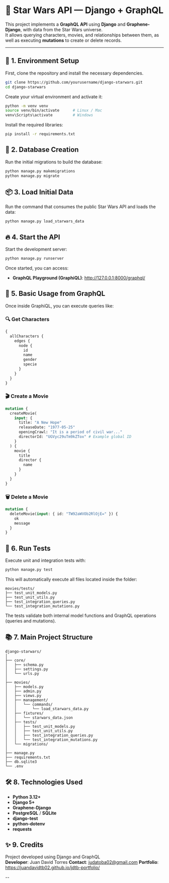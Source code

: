 # 🌌 Star Wars API — Django + GraphQL

This project implements a **GraphQL API** using **Django** and **Graphene-Django**, with data from the Star Wars universe.  
It allows querying characters, movies, and relationships between them, as well as executing **mutations** to create or delete records.

---

## 🚀 1. Environment Setup

First, clone the repository and install the necessary dependencies.

```bash
git clone https://github.com/yourusername/django-starwars.git
cd django-starwars
```

Create your virtual environment and activate it:

```bash
python -m venv venv
source venv/bin/activate      # Linux / Mac
venv\Scripts\activate         # Windows
```

Install the required libraries:

```bash
pip install -r requirements.txt
```

## 🧩 2. Database Creation

Run the initial migrations to build the database:

```bash
python manage.py makemigrations
python manage.py migrate
```

## 📦 3. Load Initial Data

Run the command that consumes the public Star Wars API and loads the data:

```bash
python manage.py load_starwars_data
```

## 🔥 4. Start the API

Start the development server:

```bash
python manage.py runserver
```

Once started, you can access:

- **GraphQL Playground (GraphiQL)**: http://127.0.0.1:8000/graphql/

## 🧠 5. Basic Usage from GraphQL

Once inside GraphiQL, you can execute queries like:

### 🔍 Get Characters

```graphql
{
  allCharacters {
    edges {
      node {
        id
        name
        gender
        specie
      }
    }
  }
}
```

### 🎬 Create a Movie

```graphql
mutation {
  createMovie(
    input: {
      title: "A New Hope"
      releaseDate: "1977-05-25"
      openingCrawl: "It is a period of civil war..."
      directorId: "UGVyc29uTm9kZTox" # Example global ID
    }
  ) {
    movie {
      title
      director {
        name
      }
    }
  }
}
```

### 🗑️ Delete a Movie

```graphql
mutation {
  deleteMovie(input: { id: "TW92aWVOb2RlOjE=" }) {
    ok
    message
  }
}
```

## 🧪 6. Run Tests

Execute unit and integration tests with:

```bash
python manage.py test
```

This will automatically execute all files located inside the folder:

```
movies/tests/
├── test_unit_models.py
├── test_unit_utils.py
├── test_integration_queries.py
└── test_integration_mutations.py
```

The tests validate both internal model functions and GraphQL operations (queries and mutations).

## 📚 7. Main Project Structure

```
django-starwars/
│
├── core/
│   ├── schema.py
│   ├── settings.py
│   └── urls.py
│
├── movies/
│   ├── models.py
│   ├── admin.py
│   ├── views.py
│   ├── management/
│   │   └── commands/
│   │       └── load_starwars_data.py
│   ├── fixtures/
│   │   └── starwars_data.json
│   ├── tests/
│   │   ├── test_unit_models.py
│   │   ├── test_unit_utils.py
│   │   ├── test_integration_queries.py
│   │   └── test_integration_mutations.py
│   └── migrations/
│
├── manage.py
├── requirements.txt
├── db.sqlite3
└── .env
```

## 🛠️ 8. Technologies Used

- **Python 3.12+**
- **Django 5+**
- **Graphene-Django**
- **PostgreSQL** / **SQLite**
- **django-test**
- **python-dotenv**
- **requests**

## ✨ 9. Credits

Project developed using Django and GraphQL  
**Developer**: Juan David Torres
**Contact**: judatoba02@gmail.com
**Portfolio**: https://juandavidtb02.github.io/jdtb-portfolio/

--

